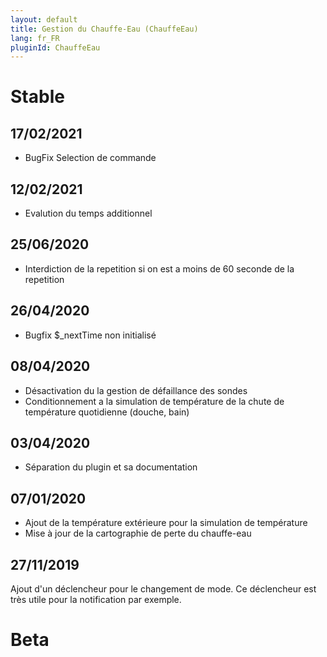 ```yaml
---
layout: default
title: Gestion du Chauffe-Eau (ChauffeEau)
lang: fr_FR
pluginId: ChauffeEau
---
```


# Stable
## 17/02/2021
* BugFix Selection de commande

## 12/02/2021
* Evalution du temps additionnel

## 25/06/2020
* Interdiction de la repetition si on est a moins de 60 seconde de la repetition

## 26/04/2020
* Bugfix $_nextTime  non initialisé

## 08/04/2020
* Désactivation du la gestion de défaillance des sondes
* Conditionnement a la simulation de température de la chute de température quotidienne (douche, bain)

## 03/04/2020
* Séparation du plugin et sa documentation

## 07/01/2020
* Ajout de la température extérieure pour la simulation de température
* Mise à jour de la cartographie de perte du chauffe-eau

## 27/11/2019
Ajout d'un déclencheur pour le changement de mode.
Ce déclencheur est très utile pour la notification par exemple.

# Beta
